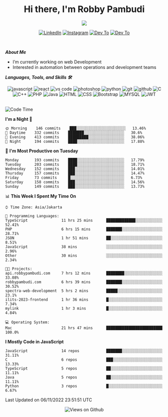 <div align="center">
   <h1>Hi there, I'm Robby Pambudi </h1>

<img src="https://pronoun.cyou/x/y?subject=He&object=Him&height=20"> 
</div>

<p align='center'>
   <a href="https://www.linkedin.com/in/robbypambudi" target="_blank"><img src="https://img.shields.io/badge/LinkedIn-0077B5?style=for-the-badge&logo=linkedin&logoColor=white" alt="LinkedIn"></a>
   <a href="https://www.instagram.com/robbypambudi" target="_blank"><img src="https://img.shields.io/badge/Instagram-E4405F?style=for-the-badge&logo=instagram&logoColor=white" alt="Instagram"></a>
   <a href="https://dev.to/robbypambudi" target="_blank"><img src="https://img.shields.io/badge/dev.to-0A0A0A?style=for-the-badge&logo=dev.to&logoColor=white" alt="Dev To"></a>
   <a href="https://www.facebook.com/robbyulungpambudi" target="_blank"><img src="https://img.shields.io/badge/Facebook-1877F2?style=for-the-badge&logo=facebook&logoColor=white" alt="Dev To"></a>

</p> <p>
<br>
   
***About Me***
   
- I’m currently working on web Development
- Interested in automation between operations and development teams
 
   
***Languages, Tools, and Skills 🛠***

   <div align="center">
   <img src="https://img.shields.io/badge/JavaScript-F7DF1E?style=for-the-badge&logo=javascript&logoColor=black" alt="javascript" />
      <img src="https://img.shields.io/badge/React-61DAFB?style=for-the-badge&logo=react&logoColor=black" alt="react" />
      <img src="https://img.shields.io/badge/vs%20code-007ACC?style=for-the-badge&logo=visual%20studio%20code&logoColor=white" alt="vs code" />
      <img src="https://img.shields.io/badge/adobe%20photoshop-31A8FF?style=for-the-badge&logo=adobe%20photoshop&logoColor=white" alt="photoshop" />
      <img src="https://img.shields.io/badge/python-3776AB?style=for-the-badge&logo=python&logoColor=white" alt="python" />
      <img src="https://img.shields.io/badge/Git-F05032?style=for-the-badge&logo=git&logoColor=white" alt="git" />
      <img src="https://img.shields.io/badge/GitHub-100000?style=for-the-badge&logo=github&logoColor=white" alt="github" />
      <img src="https://img.shields.io/badge/c-%2300599C.svg?style=for-the-badge&logo=c&logoColor=white" alt="C" />
      <img src="https://img.shields.io/badge/c++-%2300599C.svg?style=for-the-badge&logo=c%2B%2B&logoColor=white" alt="C++" />   
      <img src="https://img.shields.io/badge/PHP-777BB4?style=for-the-badge&logo=php&logoColor=white" alt="PHP" />
      <img src="https://img.shields.io/badge/Java-ED8B00?style=for-the-badge&logo=java&logoColor=white" alt="Java"/>
      <img src="https://img.shields.io/badge/HTML5-E34F26?style=for-the-badge&logo=html5&logoColor=white" alt="HTML" />
      <img src="https://img.shields.io/badge/CSS-239120?&style=for-the-badge&logo=css3&logoColor=white" alt ="CSS" />
      <img src="https://img.shields.io/badge/Bootstrap-563D7C?style=for-the-badge&logo=bootstrap&logoColor=white" alt="Bootstrap" />
      <img src="https://img.shields.io/badge/MySQL-00000F?style=for-the-badge&logo=mysql&logoColor=white" alt="MYSQL" />
      <img src="https://img.shields.io/badge/json%20web%20tokens-323330?style=for-the-badge&logo=json-web-tokens&logoColor=pink" alt="JWT" />
      
   </div><br>
   
<!--START_SECTION:waka-->
![Code Time](http://img.shields.io/badge/Code%20Time-179%20hrs%2018%20mins-blue)

**I'm a Night 🦉** 

```text
🌞 Morning    146 commits    ███░░░░░░░░░░░░░░░░░░░░░░   13.46% 
🌆 Daytime    332 commits    ███████░░░░░░░░░░░░░░░░░░   30.6% 
🌃 Evening    413 commits    █████████░░░░░░░░░░░░░░░░   38.06% 
🌙 Night      194 commits    ████░░░░░░░░░░░░░░░░░░░░░   17.88%

```
📅 **I'm Most Productive on Tuesday** 

```text
Monday       193 commits    ████░░░░░░░░░░░░░░░░░░░░░   17.79% 
Tuesday      203 commits    ████░░░░░░░░░░░░░░░░░░░░░   18.71% 
Wednesday    152 commits    ███░░░░░░░░░░░░░░░░░░░░░░   14.01% 
Thursday     157 commits    ███░░░░░░░░░░░░░░░░░░░░░░   14.47% 
Friday       73 commits     █░░░░░░░░░░░░░░░░░░░░░░░░   6.73% 
Saturday     158 commits    ███░░░░░░░░░░░░░░░░░░░░░░   14.56% 
Sunday       149 commits    ███░░░░░░░░░░░░░░░░░░░░░░   13.73%

```


📊 **This Week I Spent My Time On** 

```text
⌚︎ Time Zone: Asia/Jakarta

💬 Programming Languages: 
TypeScript               11 hrs 25 mins      █████████████░░░░░░░░░░░░   52.41% 
PHP                      6 hrs 15 mins       ███████░░░░░░░░░░░░░░░░░░   28.71% 
JSON                     1 hr 51 mins        ██░░░░░░░░░░░░░░░░░░░░░░░   8.51% 
JavaScript               38 mins             ░░░░░░░░░░░░░░░░░░░░░░░░░   2.96% 
Other                    30 mins             ░░░░░░░░░░░░░░░░░░░░░░░░░   2.34%

🐱‍💻 Projects: 
api.robbypambudi.com     7 hrs 12 mins       ████████░░░░░░░░░░░░░░░░░   33.08% 
robbypambudi.com         6 hrs 39 mins       ███████░░░░░░░░░░░░░░░░░░   30.52% 
spectra-web-development  5 hrs 2 mins        █████░░░░░░░░░░░░░░░░░░░░   23.1% 
ilits-2023-frontend      1 hr 36 mins        █░░░░░░░░░░░░░░░░░░░░░░░░   7.34% 
mylink                   1 hr 3 mins         █░░░░░░░░░░░░░░░░░░░░░░░░   4.84%

💻 Operating System: 
Mac                      21 hrs 47 mins      █████████████████████████   100.0%

```

**I Mostly Code in JavaScript** 

```text
JavaScript               14 repos            ███████░░░░░░░░░░░░░░░░░░   31.11% 
C                        6 repos             ███░░░░░░░░░░░░░░░░░░░░░░   13.33% 
TypeScript               5 repos             ██░░░░░░░░░░░░░░░░░░░░░░░   11.11% 
Java                     5 repos             ██░░░░░░░░░░░░░░░░░░░░░░░   11.11% 
Python                   3 repos             █░░░░░░░░░░░░░░░░░░░░░░░░   6.67%

```



 Last Updated on 06/11/2022 23:51:51 UTC
<!--END_SECTION:waka-->

<div align="center">
<img src="https://komarev.com/ghpvc/?username=robbypambudi&color=green" alt="Views on Github" />
</div>

